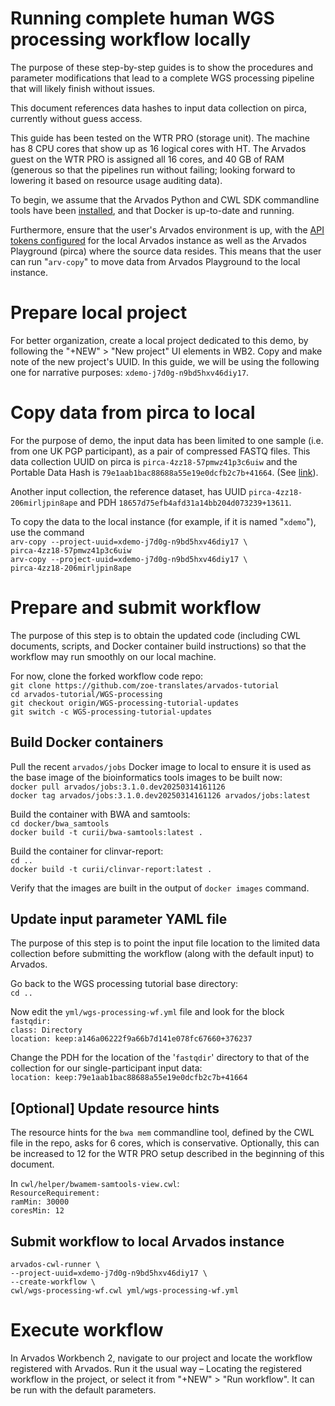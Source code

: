# Running complete human WGS processing workflow locally

The purpose of these step-by-step guides is to show the procedures and parameter modifications that lead to a complete WGS processing pipeline that will likely finish without issues.

This document references data hashes to input data collection on pirca, currently without guess access.

This guide has been tested on the WTR PRO (storage unit). The machine has 8 CPU cores that show up as 16 logical cores with HT. The Arvados guest on the WTR PRO is assigned all 16 cores, and 40 GB of RAM (generous so that the pipelines run without failing; looking forward to lowering it based on resource usage auditing data).

To begin, we assume that the Arvados Python and CWL SDK commandline tools have been [installed](https://doc.arvados.org/main/sdk/python/sdk-python.html), and that Docker is up-to-date and running.

Furthermore, ensure that the user's Arvados environment is up, with the [API tokens configured](https://doc.arvados.org/main/user/reference/api-tokens.html) for the local Arvados instance as well as the Arvados Playground (pirca) where the source data resides. This means that the user can run "`arv-copy`" to move data from Arvados Playground to the local instance.

# Prepare local project

For better organization, create a local project dedicated to this demo, by following the "+NEW" \> "New project" UI elements in WB2. Copy and make note of the new project's UUID. In this guide, we will be using the following one for narrative purposes: `xdemo-j7d0g-n9bd5hxv46diy17`.

# Copy data from pirca to local

For the purpose of demo, the input data has been limited to one sample (i.e. from one UK PGP participant), as a pair of compressed FASTQ files. This data collection UUID on pirca is `pirca-4zz18-57pmwz41p3c6uiw` and the Portable Data Hash is `79e1aab1bac88688a55e19e0dcfb2c7b+41664`. (See [link](https://workbench.pirca.arvadosapi.com/collections/pirca-4zz18-57pmwz41p3c6uiw)).

Another input collection, the reference dataset, has UUID `pirca-4zz18-206mirljpin8ape` and PDH `18657d75efb4afd31a14bb204d073239+13611`.

To copy the data to the local instance (for example, if it is named "`xdemo`"), use the command  
`arv-copy --project-uuid=xdemo-j7d0g-n9bd5hxv46diy17 \`   
  `pirca-4zz18-57pmwz41p3c6uiw`  
`arv-copy --project-uuid=xdemo-j7d0g-n9bd5hxv46diy17 \`  
  `pirca-4zz18-206mirljpin8ape`

# Prepare and submit workflow

The purpose of this step is to obtain the updated code (including CWL documents, scripts, and Docker container build instructions) so that the workflow may run smoothly on our local machine.

For now, clone the forked workflow code repo:  
`git clone https://github.com/zoe-translates/arvados-tutorial`  
`cd arvados-tutorial/WGS-processing`  
`git checkout origin/WGS-processing-tutorial-updates`  
`git switch -c WGS-processing-tutorial-updates`

## Build Docker containers

Pull the recent `arvados/jobs` Docker image to local to ensure it is used as the base image of the bioinformatics tools images to be built now:  
`docker pull arvados/jobs:3.1.0.dev20250314161126`  
`docker tag arvados/jobs:3.1.0.dev20250314161126 arvados/jobs:latest`

Build the container with BWA and samtools:  
`cd docker/bwa_samtools`  
`docker build -t curii/bwa-samtools:latest .`

Build the container for clinvar-report:  
`cd ..`  
`docker build -t curii/clinvar-report:latest .`

Verify that the images are built in the output of `docker images` command.

## Update input parameter YAML file

The purpose of this step is to point the input file location to the limited data collection before submitting the workflow (along with the default input) to Arvados.

Go back to the WGS processing tutorial base directory:  
`cd ..`

Now edit the `yml/wgs-processing-wf.yml` file and look for the block  
`fastqdir:`  
  `class: Directory`  
  `location: keep:a146a06222f9a66b7d141e078fc67660+376237`

Change the PDH for the location of the '`fastqdir`' directory to that of the collection for our single-participant input data:  
  `location: keep:79e1aab1bac88688a55e19e0dcfb2c7b+41664`

## \[Optional\] Update resource hints

The resource hints for the `bwa mem` commandline tool, defined by the CWL file in the repo, asks for 6 cores, which is conservative. Optionally, this can be increased to 12 for the WTR PRO setup described in the beginning of this document.

In `cwl/helper/bwamem-samtools-view.cwl`:  
  `ResourceRequirement:`  
	`ramMin: 30000`  
	`coresMin: 12`

## Submit workflow to local Arvados instance

`arvados-cwl-runner \`  
  `--project-uuid=xdemo-j7d0g-n9bd5hxv46diy17 \`  
  `--create-workflow \`  
  `cwl/wgs-processing-wf.cwl yml/wgs-processing-wf.yml`

# Execute workflow

In Arvados Workbench 2, navigate to our project and locate the workflow registered with Arvados. Run it the usual way – Locating the registered workflow in the project, or select it from "+NEW" \> "Run workflow". It can be run with the default parameters.